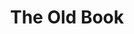 ---
title: The Old Book
type: Front-end
desc: 📜 ScrollBook Manager for RPG, created with React.js, Next.js and Styled Components
tech: HTML, CSS, JavaScript, Next.js, Axios, Axios and Styled-Components.
extraInfo: ""
codeLink: https://github.com/luizfverissimo/the-old-book
link: https://the-old-book.vercel.app
coverImg: /img/old/2.png
images:
  - /img/old/1.png
  - /img/old/2.png
---